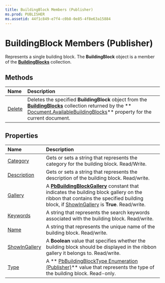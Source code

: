 ```yaml
---
title: BuildingBlock Members (Publisher)
ms.prod: PUBLISHER
ms.assetid: 44f1c849-e7f4-c0b8-0e85-4f8e63a15884
---
```



# BuildingBlock Members (Publisher)
Represents a single building block. The  **BuildingBlock** object is a member of the **[BuildingBlocks](buildingblocks-object-publisher.md)** collection.

## Methods



|**Name**|**Description**|
|:-----|:-----|
| [Delete](buildingblock-delete-method-publisher.md)|Deletes the specified  **BuildingBlock** object from the **[BuildingBlocks](buildingblocks-object-publisher.md)** collection returned by the ** [Document.AvailableBuildingBlocks](document-availablebuildingblocks-property-publisher.md)** property for the current document.|

## Properties



|**Name**|**Description**|
|:-----|:-----|
| [Category](buildingblock-category-property-publisher.md)|Gets or sets a string that represents the category for the building block. Read/Write.|
| [Description](buildingblock-description-property-publisher.md)|Gets or sets a string that represents the description of the building block. Read/write.|
| [Gallery](buildingblock-gallery-property-publisher.md)|A  **[PbBuildingBlockGallery](pbbuildingblockgallery-enumeration-publisher.md)** constant that indicates the building block gallery on the ribbon that contains the specified building block, if [ShowInGallery](buildingblock-showingallery-property-publisher.md) is **True**. Read/write.|
| [Keywords](buildingblock-keywords-property-publisher.md)|A string that represents the search keywords associated with the building block. Read/write.|
| [Name](buildingblock-name-property-publisher.md)|A string that represents the unique name of the building block. Read/write.|
| [ShowInGallery](buildingblock-showingallery-property-publisher.md)|A  **Boolean** value that specifies whether the building block should be displayed in the ribbon gallery it belongs to. Read/write.|
| [Type](buildingblock-type-property-publisher.md)|A  ** [PbBuildingBlockType Enumeration (Publisher)](pbbuildingblocktype-enumeration-publisher.md)** value that represents the type of the building block. Read-only.|

